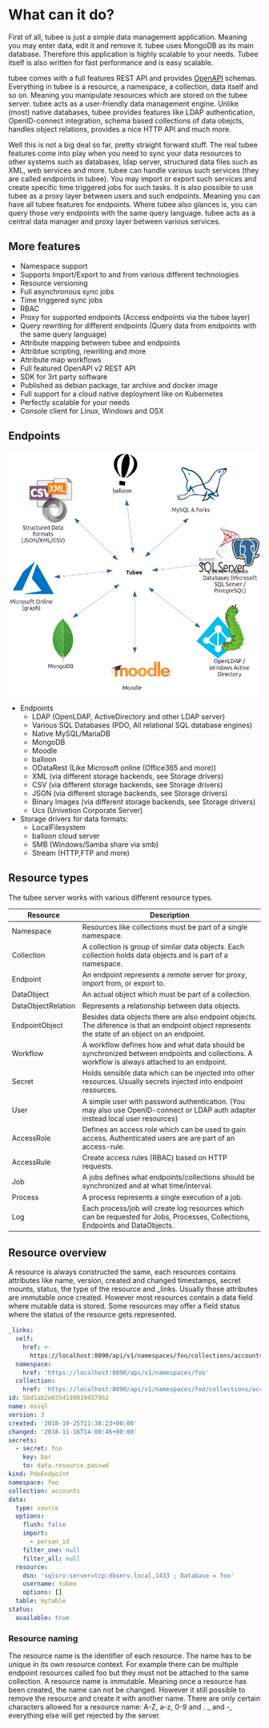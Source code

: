 # What can it do?

First of all, tubee is just a simple data management application. Meaning you may enter data, edit it and remove it.
tubee uses MongoDB as its main database. Therefore this application is highly scalable to your needs. Tubee itself is also 
written for fast performance and is easy scalable.

tubee comes with a full features REST API and provides [OpenAPI](https://github.com/OAI/OpenAPI-Specification) schemas.
Everything in tubee is a resource, a namespace, a collection, data itself and so on. Meaning you manipulate resources which are stored
on the tubee server. tubee acts as a user-friendly data management engine. Unlike (most) native databases, tubee provides features like LDAP authentication, OpenID-connect integration,
schema based collections of data obejcts, handles object relations, provides a nice HTTP API and much more.

Well this is not a big deal so far, pretty straight forward stuff. The real tubee features come into play when 
you need to sync your data resources to other systems such as databases, ldap server, structured data files such as XML, web services and more.
tubee can handle various such services (they are called endpoints in tubee). You may import or export such services and create specific time triggered jobs for such tasks.
It is also possible to use tubee as a proxy layer between users and such endpoints. Meaning you can have all tubee features for endpoints. Where tubee also glances is, you can
query those very endpoints with the same query language.
tubee acts as a central data manager and proxy layer between various services.

## More features

* Namespace support
* Supports Import/Export to and from various different technologies
* Resource versioning
* Full asynchronous sync jobs
* Time triggered sync jobs
* RBAC
* Proxy for supported endpoints (Access endpoints via the tubee layer)
* Query rewriting for different endpoints (Query data from endpoints with the same query language)
* Attribute mapping between tubee and endpoints
* Attribtue scripting, rewriting and more
* Attribute map workflows
* Full featured OpenAPI v2 REST API
* SDK for 3rt party software
* Published as debian package, tar archive and docker image
* Full support for a cloud native deployment like on Kubernetes
* Perfectly scalable for your needs
* Console client for Linux, Windows and OSX

## Endpoints

![Endpoints](./_images/endpoints.png)

* Endpoints
    * LDAP (OpenLDAP, ActiveDirectory and other LDAP server)
    * Various SQL Databases (PDO, All relational SQL database engines)
    * Native MySQL/MariaDB
    * MongoDB
    * Moodle 
    * balloon
    * ODataRest (Like Microsoft online (Office365 and more))
    * XML (via different storage backends, see Storage drivers)
    * CSV (via different storage backends, see Storage drivers)
    * JSON (via different storage backends, see Storage drivers)
    * Binary Images (via different storage backends, see Storage drivers)
    * Ucs (Univetion Corporate Server)
* Storage drivers for data formats:
    * LocalFilesystem
    * balloon cloud server
    * SMB (Windows/Samba share via smb)
    * Stream (HTTP,FTP and more)

## Resource types

The tubee server works with various different resource types.

| Resource      | Description  |
| ------------- |--------------|
| Namespace | Resources like collections must be part of a single namespace.  |
| Collection | A collection is group of similar data objects. Each collection holds data objects and is part of a namespace.|
| Endpoint | An endpoint represents a remote server for proxy, import from, or export to. |
| DataObject  | An actual object which must be part of a collection. |
| DataObjectRelation  | Represents a relationship between data objects. |
| EndpointObject  | Besides data objects there are also endpoint objects. The diference is that an endpoint object represents the state of an object on an endpoint. |
| Workflow   | A workflow defines how and what data should be synchronized between endpoints and collections. A workflow is always attached to an endpoint.|
| Secret  | Holds sensible data which can be injected into other resources. Usually secrets injected into endpoint resources. |
| User  | A simple user with password authentication. (You may also use OpenID-connect or LDAP auth adapter instead local user resources) |
| AccessRole  | Defines an access role which can be used to gain access. Authenticated users are are part of an access-rule. |
| AccessRule  | Create access rules (RBAC) based on HTTP requests. |
| Job | A jobs defines what endpoints/collections should be synchronized and at what time/interval. |
| Process | A process represents a single execution of a job. |
| Log | Each process/job will create log resources which can be requested for Jobs, Processes, Collections, Endpoints and DataObjects. |


## Resource overview

A resource is always constructed the same, each resources contains attributes like name, version, created and changed timestamps, secret mounts, status, the type of the resource and _links.
Usually those attributes are immutable once created. 
However most resources contain a data field where mutable data is stored. Some resources may offer a field status where the status of the resource gets represented.

```yaml
_links:
  self:
    href: >-
      https://localhost:8090/api/v1/namespaces/foo/collections/accounts/endpoints/mssql
  namespace:
    href: 'https://localhost:8090/api/v1/namespaces/foo'
  collection:
    href: 'https://localhost:8090/api/v1/namespaces/foo/collections/accounts'
id: 5bd1ab2e03541800194579b2
name: mssql
version: 3
created: '2018-10-25T11:38:23+00:00'
changed: '2018-11-16T14:00:46+00:00'
secrets:
  - secret: foo
    key: bar
    to: data.resource.passwd
kind: PdoEndpoint
namespace: foo
collection: accounts
data:
  type: source
  options:
    flush: false
    import:
      - person_id
    filter_one: null
    filter_all: null
  resource:
    dsn: 'sqlsrv:server=tcp:dbserv.local,1433 ; Database = foo'
    username: tubee
    options: []
  table: mytable
status:
  available: true
```

### Resource naming
The resource name is the identifier of each resource. The name has to be unique in its own resource context. For example there can be multiple endpoint resources called foo but they must not be attached to the same collection.
A resource name is immutable. Meaning once a resource has been created, the name can not be changed. However it still possible to remove the resource and create it with another name.
There are only certain characters allowed for a resource name: A-Z, a-z, 0-9 and . _ and -, everything else will get rejected by the server.
